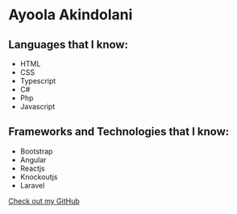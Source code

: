 # Ayoola Akindolani

## Languages that I know:

- HTML
- CSS
- Typescript
- C#
- Php
- Javascript


## Frameworks and Technologies that I know:

- Bootstrap
- Angular
- Reactjs
- Knockoutjs
- Laravel


[Check out my GitHub](https://github.com/dolani)
